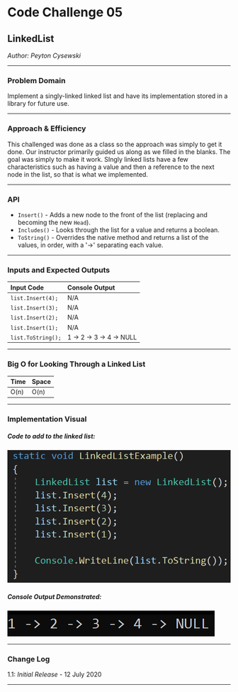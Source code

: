 # Code Challenge 05

## LinkedList
*Author: Peyton Cysewski*

---

### Problem Domain

Implement a singly-linked linked list and have its implementation stored in a library for future use.

---


### Approach & Efficiency

This challenged was done as a class so the approach was simply to get it done. Our instructor primarily guided us along as we filled in the blanks. The goal was simply to make it work. SIngly linked lists have a few characteristics such as having a value and then a reference to the next node in the list, so that is what we implemented.


---


### API

- ```Insert()``` - Adds a new node to the front of the list (replacing and becoming the new ```Head```).
- ```Includes()``` - Looks through the list for a value and returns a boolean.
- ```ToString()``` - Overrides the native method and returns a list of the values, in order, with a '->' separating each value.


---


### Inputs and Expected Outputs

| Input Code | Console Output |
| :----------- | :----------- |
| ```list.Insert(4);``` | N/A |
| ```list.Insert(3);``` | N/A |
| ```list.Insert(2);``` | N/A |
| ```list.Insert(1);``` | N/A |
| ```list.ToString();``` | 1 -> 2 -> 3 -> 4 -> NULL |


---


### Big O for Looking Through a Linked List

| Time | Space |
| :----------- | :----------- |
| O(n) | O(n) |


---


### Implementation Visual
##### Code to add to the linked list:
![Input Code](./assets/LinkedListCode.png)

##### Console Output Demonstrated:
![Console Output](./assets/LinkedListOutput.png)


---

### Change Log
1.1: *Initial Release* - 12 July 2020  

---